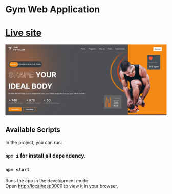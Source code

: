 # Gym Web Application

# [Live site](https://gym-webapplication.vercel.app/)

![Web Application Preview](./src/assets/app.jpg)

## Available Scripts

In the project, you can run:

### `npm i` for install all dependency.

### `npm start`

Runs the app in the development mode.\
Open [http://localhost:3000](http://localhost:3000) to view it in your browser.
